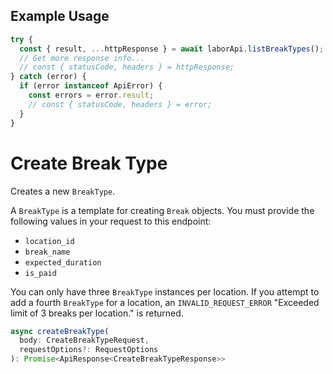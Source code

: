 ## Example Usage

```ts
try {
  const { result, ...httpResponse } = await laborApi.listBreakTypes();
  // Get more response info...
  // const { statusCode, headers } = httpResponse;
} catch (error) {
  if (error instanceof ApiError) {
    const errors = error.result;
    // const { statusCode, headers } = error;
  }
}
```

# Create Break Type

Creates a new `BreakType`.

A `BreakType` is a template for creating `Break` objects.
You must provide the following values in your request to this
endpoint:

* `location_id`
* `break_name`
* `expected_duration`
* `is_paid`

You can only have three `BreakType` instances per location. If you attempt to add a fourth
`BreakType` for a location, an `INVALID_REQUEST_ERROR` "Exceeded limit of 3 breaks per location."
is returned.

```ts
async createBreakType(
  body: CreateBreakTypeRequest,
  requestOptions?: RequestOptions
): Promise<ApiResponse<CreateBreakTypeResponse>>
```
